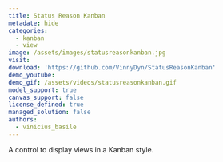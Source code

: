 ```yaml
---
title: Status Reason Kanban
metadate: hide
categories:
  - kanban
  - view
image: /assets/images/statusreasonkanban.jpg
visit: 
download: 'https://github.com/VinnyDyn/StatusReasonKanban'
demo_youtube:
demo_gif: /assets/videos/statusreasonkanban.gif
model_support: true
canvas_support: false
license_defined: true
managed_solution: false
authors:
  - vinicius_basile
---
```


A control to display views in a Kanban style.
